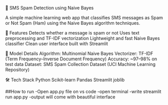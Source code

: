 📩 SMS Spam Detection using Naive Bayes

A simple machine learning web app that classifies SMS messages as Spam or Not Spam (Ham) using the Naive Bayes algorithm techniques.

🚀 Features
Detects whether a message is spam or not
Uses text preprocessing and TF-IDF vectorization
Lightweight and fast Naive Bayes classifier
Clean user interface built with Streamlit

🧠 Model Details
Algorithm: Multinomial Naive Bayes
Vectorizer: TF-IDF (Term Frequency–Inverse Document Frequency)
Accuracy: ~97–98% on test data
Dataset: SMS Spam Collection Dataset (UCI Machine Learning Repository)

🛠️ Tech Stack
Python
Scikit-learn
Pandas
Streamlit
joblib

##How to run
-Open app.py file on vs code
-open terminal
-write streamlit run app.py
-output will come with beautiful interface
